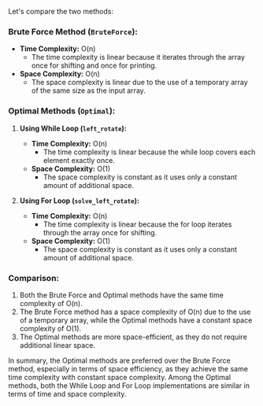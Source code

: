 Let's compare the two methods:

### Brute Force Method (`BruteForce`):

- **Time Complexity:** O(n)
  - The time complexity is linear because it iterates through the array once for shifting and once for printing.
- **Space Complexity:** O(n)
  - The space complexity is linear due to the use of a temporary array of the same size as the input array.

### Optimal Methods (`Optimal`):

1. **Using While Loop (`left_rotate`):**

   - **Time Complexity:** O(n)
     - The time complexity is linear because the while loop covers each element exactly once.
   - **Space Complexity:** O(1)
     - The space complexity is constant as it uses only a constant amount of additional space.

2. **Using For Loop (`solve_left_rotate`):**
   - **Time Complexity:** O(n)
     - The time complexity is linear because the for loop iterates through the array once for shifting.
   - **Space Complexity:** O(1)
     - The space complexity is constant as it uses only a constant amount of additional space.

### Comparison:

1. Both the Brute Force and Optimal methods have the same time complexity of O(n).
2. The Brute Force method has a space complexity of O(n) due to the use of a temporary array, while the Optimal methods have a constant space complexity of O(1).
3. The Optimal methods are more space-efficient, as they do not require additional linear space.

In summary, the Optimal methods are preferred over the Brute Force method, especially in terms of space efficiency, as they achieve the same time complexity with constant space complexity. Among the Optimal methods, both the While Loop and For Loop implementations are similar in terms of time and space complexity.
